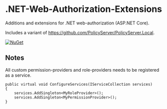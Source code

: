 # .NET-Web-Authorization-Extensions

Additions and extensions for .NET web-authorization (ASP.NET Core).

Includes a variant of https://github.com/PolicyServer/PolicyServer.Local.

[![NuGet](https://img.shields.io/nuget/v/HansKindberg.Web.Authorization.svg?label=NuGet)](https://www.nuget.org/packages/HansKindberg.Web.Authorization)

## Notes

All custom permission-providers and role-providers needs to be registered as a service.

	public virtual void ConfigureServices(IServiceCollection services)
	{
		services.AddSingleton<MyRoleProvider>();
		services.AddSingleton<MyPermissionProvider>();
	}